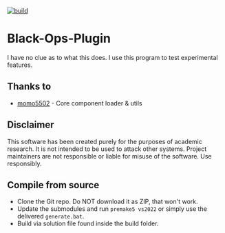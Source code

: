 [![build](https://github.com/diamante0018/BlackOpsPlugin/workflows/Build/badge.svg)](https://github.com/diamante0018/BlackOpsPlugin/actions)

# Black-Ops-Plugin
I have no clue as to what this does. I use this program to test experimental features.

## Thanks to
* [momo5502](https://github.com/momo5502) - Core component loader & utils

## Disclaimer

This software has been created purely for the purposes of academic research. It is not intended to be used to attack other systems. Project maintainers are not responsible or liable for misuse of the software. Use responsibly.

## Compile from source

- Clone the Git repo. Do NOT download it as ZIP, that won't work.
- Update the submodules and run `premake5 vs2022` or simply use the delivered `generate.bat`.
- Build via solution file found inside the build folder.
